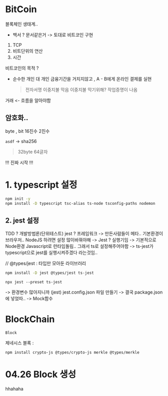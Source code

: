 # BitCoin

블록체인 생태계..

-   백서 ? 문서같은거
    -> 토대로 비트코인 구현

1. TCP
2. 비트단위의 연산
3. 시간

비트코인의 목적 ?

-   순수한 개인 대 개인 금융기간을 거치지않고 , A - B에게 온라인 결제를 실현
    > 전자서명
    > 이중지불 막음
    > 이중지불 막기위해? 작업증명이 나옴

거래 <- 흐름을 알아야함

## 암호화..

byte , bit
16진수
2진수

`asdf` -> sha256

> 32byte 64글자

!!! 진짜 시작 !!!

# 1. typescript 설정

```sh
npm init -y
npm install -D typescript tsc-alias ts-node tsconfig-paths nodemon
```

## 2. jest 설정

TDD ? 개발방법론(단위테스트)
jest ? 프레임워크
-> 만든사람들이 메타.. 기본환경이 브라우저.. NodeJS 하려면 설정 많이바꿔야해
-> Jest ? 실행기임
-> 기본적으로 Node환경 Javascript로 런타임돌림.. 그래서 ts로 설정해주어야함
-> ts-jest가 typescript으로 jest를 실행시켜주겠다 라는것임..

// @types/jest : 타입만 모아둔 라이브러리

```sh
npm install -D jest @types/jest ts-jest
```

```
npx jest --preset ts-jest
```

-> 환경변수 많아지니까 (jest) jest.config.json 파일 만들기
-> 결국 package.json 에 넣었따..
-> Mock함수

# BlockChain

`Block`

제네시스 블록 :

```sh
npm install crypto-js @types/crypto-js merkle @types/merkle
```

# 04.26 Block 생성

hhahaha
